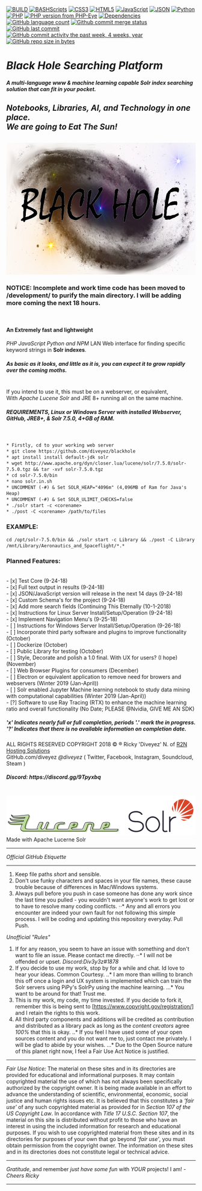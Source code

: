 [![BUILD](https://img.shields.io/badge/BUILD-0.1.69.69--zetareticuli-green.svg)](https://github.com/diveyez/blackhole)
[![BASHScripts](https://img.shields.io/badge/BASH-Shell%20Scripts-blue.svg)](https:github.com/diveyez/blackhole)
[![CSS3](https://img.shields.io/badge/CSS-3.0-blue.svg)](https:github.com/diveyez/blackhole)
[![HTML5](https://img.shields.io/badge/HTML-5-green.svg)](https://github.com/diveyez)
[![JavaScript](https://img.shields.io/badge/JavaScript-Performing%20Conversion-grey.svg)](https://github.com/diveyez)
[![JSON](https://img.shields.io/badge/JSON-Writer%20Implemented-grey.svg?style=flat-rounded)](https://github.com/diveyez)
[![Python](https://img.shields.io/badge/Python-3.5%2B-red.svg)](https://github.com/diveyez)
[![PHP](https://img.shields.io/packagist/php-v/symfony/symfony.svg)](https://github.com/diveyez/blackhole)
[![PHP version from PHP-Eye](https://img.shields.io/php-eye/symfony/symfony.svg?style=popout)](https://github.com/diveyez/blackhole)
[![Dependencies](https://img.shields.io/badge/DEPENDENCIES-See%20List%20Below-orange.svg)](https://github.com/diveyez/blackhole/blob/master/README.md#requirementslinux-or-windows-server-with-installed-webserver-github-jre8--solr-750-4gb-of-ram)
[![GitHub language count](https://img.shields.io/github/languages/count/badges/shields.svg?style=popout)](https://github.com/diveyez/blackhole)
[![Github commit merge status](https://img.shields.io/github/commit-status/badges/shields/master/5d4ab86b1b5ddfb3c4a70a70bd19932c52603b8c.svg?style=popout)](https://github.com/diveyez/blackhole)
[![GitHub last commit](https://img.shields.io/github/last-commit/google/skia.svg?style=popout)](https://github.com/diveyez)
[![GitHub commit activity the past week, 4 weeks, year](https://img.shields.io/github/commit-activity/y/eslint/eslint.svg?style=popout)](https://github.com/diveyez)
[![GitHub repo size in bytes](https://img.shields.io/github/repo-size/badges/shields.svg?style=popout)](https://github.com/diveyez/blackhole)</br>
<html><h1><i>Black Hole Searching Platform</br></h1>
 <h5>A multi-language www & machine learning capable Solr index searching solution that can fit in your pocket. </h5><h2><i>Notebooks, Libraries, AI, and Technology in one place. </br>We are going to Eat The Sun!</i><h2>
</i></p></h1><img src="images/blackhole.png" height="350" width="800"></img></br>
<h3>NOTICE: Incomplete and work time code has been moved to /development/ to purify the main directory. I will be adding more coming the next 18 hours.</h3></br>
<h4>An Extremely fast and lightweight</h4> <i>PHP JavaScript Python and NPM</i> LAN Web interface for finding specific keyword strings in <b>Solr indexes</b>.</br>
<h5>As basic as it looks, and little as it is, you can expect it to grow rapidly over the coming moths.</h5></br>
If you intend to use it, this must be on a webserver, or equivalent,</br>
With <i>Apache Lucene Solr</i> and JRE 8+ running all on the same machine.</br>
<h5>REQUIREMENTS,
 Linux or Windows Server with installed Webserver, GitHub, JRE8+, & Solr 7.5.0, 4+GB of RAM.  </h5></br>

```
* Firstly, cd to your working web server
* git clone https://github.com/diveyez/blackhole
* apt install install default-jdk solr
* wget http://www.apache.org/dyn/closer.lua/lucene/solr/7.5.0/solr-7.5.0.tgz && tar -xvf solr-7.5.0.tgz
* cd solr-7.5.0/bin
* nano solr.in.sh
* UNCOMMENT (-#) & Set SOLR_HEAP="4096m" (4,096MB of Ram for Java's Heap)
* UNCOMMENT (-#) & Set SOLR_ULIMIT_CHECKS=false
* ./solr start -c <corename>
* ./post -C <corename> /path/to/files
```

<h3>EXAMPLE:</h3>

```
cd /opt/solr-7.5.0/bin && ./solr start -c Library && ./post -C Library /mnt/Library/Aeronautics_and_Spaceflight/*.*
```

<h3><b>Planned Features:</b></h3></br>
- [x] Test Core (9-24-18)</br>  
- [x] Full text output in results (9-24-18)</br>  
- [x] JSON/JavaScript version will release in the next 14 days (9-24-18)</br>
- [x] Custom Schema's for the project  (9-24-18)</br>
- [x] Add more search fields (Continuing This Eternally (10-1-2018)</br>  
- [x] Instructions for Linux Server Install/Setup/Operation (9-24-18)</br>
- [x] Implement Navigation Menu's (9-25-18) </br>  
- [ ] Instructions for Windows Server Install/Setup/Operation  (9-26-18)</br>
- [ ] Incorporate third party software and plugins to improve functionality  (October)</br>
- [ ] Dockerize  (October)</br>
- [ ] Public Library for testing  (October)</br>
- [ ] Style, Decorate and polish a 1.0 final. With UX for users? (I hope) (November)</br>
- [ ] Web Browser Plugins for consumers  (December)</br>
- [ ] Electron or equivalent application to remove need for browers and webservers  (Winter 2019 (Jan-April))</br>
- [ ] Solr enabled Jupyter Machine learning notebook to study data mining with computational capabilities  (Winter 2019 (Jan-April))</br>
- [?] Software to use Ray Tracing (RTX) to enhance the machine learning ratio and overall functionality (No Date; PLEASE @Nvidia, GIVE ME AN SDK)</br>
<h5><b>'x'</b> Indicates nearly full or full completion, periods <b>'.'</b> mark the in progress. <b>'?'</b> Indicates that there is no available information on completion date.</h5>

<!-- RULES -->

ALL RIGHTS RESERVED COPYRIGHT 2018 © ® Ricky 'Diveyez' N. of <a href="https://r2nhosting.com/">R2N Hosting Solutions</a></br>
GitHub.com/diveyez <i>@diveyez</i> ( Twitter, Facebook, Instagram, Soundcloud,  Steam )</br>
<h5>Discord: https://discord.gg/9Tpyxbq</h5></br><a href="lucene.apache.org/solr"><img src="images/solr.png" /></img></a>Made with Apache Lucerne Solr</br></html>

---


*Official GitHub Etiquette*

---

1. Keep file paths _short_ and sensible.
2. Don't use funky characters and spaces in your file names, these cause trouble because of differences in Mac/Windows systems.
3. Always pull before you push in case someone has done any work since the last time you pulled - you wouldn't want anyone's work to get lost or to have to resolve many coding conflicts.
⋅⋅* Any and all errors you encounter are indeed your own fault for not following this simple process. I will be coding and updating this repository everyday. Pull Push.

*Unofficial "Rules"*

1. If for any reason, you seem to have an issue with something and don't want to file an issue. Please contact me directly.
⋅⋅* I will not be offended or upset. *Discord:Div3y3z#1878*
2. If you decide to use my work, stop by for a while and chat. Id love to hear your ideas. Common Courtesy.
..* I am more than willing to branch this off once a login and UX system is implemented which can train the Solr servers using PiPy's SolrPy using the machine learning.
...* You want to be around for that! Trust me.
3. This is my work, my code, my time invested. If you decide to fork it, remember this is being sent to [https://www.copyright.gov/registration/] and I retain the rights to this work.
4. All third party components and additions will be credited as contribution and distributed as a library pack as long as the _content creators_ agree *100%* that this is okay.
..* If you feel I have used some of your open sources content and you do not want me to, just contact me privately. I will be glad to abide by your wishes.
...* Due to the Open Source nature of this planet right now, I feel a Fair Use Act Notice is justified.
---

*Fair Use Notice:*
The material on these sites and in its directories are provided for educational and informational purposes. It may contain copyrighted material the use of which has not always been specifically authorized by the copyright owner. It is being made available in an effort to advance the understanding of scientific, environmental, economic, social justice and human rights issues etc. It is believed that this constitutes a *‘fair use’* of any such copyrighted material as provided for in _Section 107 of the US Copyright Law_. In accordance with _Title 17 U.S.C. Section 107_, the material on this site is distributed without profit to those who have an interest in using the included information for research and educational purposes. If you wish to use copyrighted material from these sites and in its directories for purposes of your own that go beyond *‘fair use’*, you must obtain permission from the copyright owner. The information on these sites and in its directories does not constitute legal or technical advice.

---

*Gratitude*, and remember _just have some fun_ with *YOUR* projects! I am! *-Cheers Ricky*

---

<!-- END OF THIS -->

